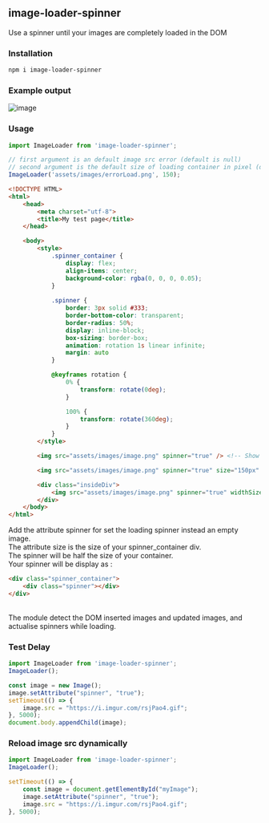 
## image-loader-spinner
Use a spinner until your images are completely loaded in the DOM

### Installation
```bash
npm i image-loader-spinner
```

### Example output
![image](https://i.imgur.com/l9kSkEO.gif)

### Usage
```javascript
import ImageLoader from 'image-loader-spinner';

// first argument is an default image src error (default is null)
// second argument is the default size of loading container in pixel (default is 50)
ImageLoader('assets/images/errorLoad.png', 150);
```

```html
<!DOCTYPE HTML>
<html>
    <head>
        <meta charset="utf-8">
        <title>My test page</title>
    </head>

    <body>
        <style>
            .spinner_container {
                display: flex;
                align-items: center;
                background-color: rgba(0, 0, 0, 0.05);
            }
            
            .spinner {
                border: 3px solid #333;
                border-bottom-color: transparent;
                border-radius: 50%;
                display: inline-block;
                box-sizing: border-box;
                animation: rotation 1s linear infinite;
                margin: auto
            }

            @keyframes rotation {
                0% {
                    transform: rotate(0deg);
                }

                100% {
                    transform: rotate(360deg);
                }
            }
        </style>

        <img src="assets/images/image.png" spinner="true" /> <!-- Show spinner container with defaultSize -->

        <img src="assets/images/image.png" spinner="true" size="150px" /> <!-- Show spinner container with widthSize 150px, heightSize 150px -->

        <div class="insideDiv">
            <img src="assets/images/image.png" spinner="true" widthSize="50px" heightSize="200px" /> <!-- Show spinner container with widthSize 50px, heightSize 200px -->
        </div>
    </body>
</html>
```

Add the attribute spinner for set the loading spinner instead an empty image.<br />
The attribute size is the size of your spinner_container div.<br />
The spinner will be half the size of your container.<br />
Your spinner will be display as :
```html
<div class="spinner_container">
    <div class="spinner"></div>
</div>
```
<br />
The module detect the DOM inserted images and updated images, and actualise spinners while loading.

### Test Delay
```javascript
import ImageLoader from 'image-loader-spinner';
ImageLoader();

const image = new Image();
image.setAttribute("spinner", "true");
setTimeout(() => {
    image.src = "https://i.imgur.com/rsjPao4.gif";
}, 5000);
document.body.appendChild(image);
```

### Reload image src dynamically
```javascript
import ImageLoader from 'image-loader-spinner';
ImageLoader();

setTimeout(() => {
    const image = document.getElementById("myImage");
    image.setAttribute("spinner", "true");
    image.src = "https://i.imgur.com/rsjPao4.gif";
}, 5000);
```